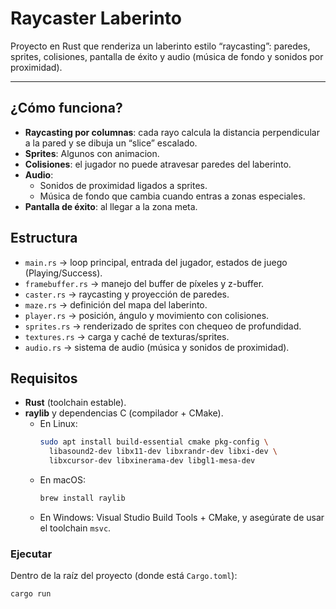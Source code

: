 # Raycaster Laberinto

Proyecto en Rust que renderiza un laberinto estilo “raycasting”: paredes, sprites, colisiones, pantalla de éxito y audio (música de fondo y sonidos por proximidad).

---
## ¿Cómo funciona?
- **Raycasting por columnas**: cada rayo calcula la distancia perpendicular a la pared y se dibuja un “slice” escalado.
- **Sprites**: Algunos con animacion.
- **Colisiones**: el jugador no puede atravesar paredes del laberinto.
- **Audio**:
  - Sonidos de proximidad ligados a sprites.
  - Música de fondo que cambia cuando entras a zonas especiales.
- **Pantalla de éxito**: al llegar a la zona meta.

## Estructura 

- `main.rs` → loop principal, entrada del jugador, estados de juego (Playing/Success).
- `framebuffer.rs` → manejo del buffer de píxeles y z-buffer.
- `caster.rs` → raycasting y proyección de paredes.
- `maze.rs` → definición del mapa del laberinto.
- `player.rs` → posición, ángulo y movimiento con colisiones.
- `sprites.rs` → renderizado de sprites con chequeo de profundidad.
- `textures.rs` → carga y caché de texturas/sprites.
- `audio.rs` → sistema de audio (música y sonidos de proximidad).

## Requisitos

- **Rust** (toolchain estable).
- **raylib** y dependencias C (compilador + CMake).
  - En Linux:  
    ```bash
    sudo apt install build-essential cmake pkg-config \
      libasound2-dev libx11-dev libxrandr-dev libxi-dev \
      libxcursor-dev libxinerama-dev libgl1-mesa-dev
    ```
  - En macOS:  
    ```bash
    brew install raylib
    ```
  - En Windows: Visual Studio Build Tools + CMake, y asegúrate de usar el toolchain `msvc`.

### Ejecutar
Dentro de la raíz del proyecto (donde está `Cargo.toml`):

```bash
cargo run

